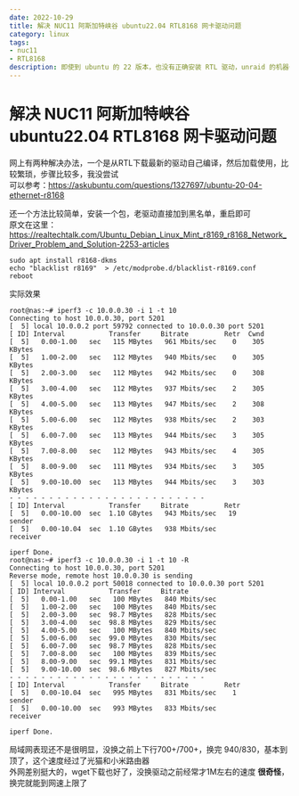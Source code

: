 ```yaml
---
date: 2022-10-29
title: 解决 NUC11 阿斯加特峡谷 ubuntu22.04 RTL8168 网卡驱动问题
category: linux
tags:
- nuc11
- RTL8168
description: 即使到 ubuntu 的 22 版本，也没有正确安装 RTL 驱动，unraid 的机器也有类似的问题，插资料好像是螃蟹卡的尿性，没有积极往内核集成，所以内核里只有一个能用不好用的 r8169 驱动，表现就是网速各种上不去
---
```

# 解决 NUC11 阿斯加特峡谷 ubuntu22.04 RTL8168 网卡驱动问题

网上有两种解决办法，一个是从RTL下载最新的驱动自己编译，然后加载使用，比较繁琐，步骤比较多，我没尝试    
可以参考：https://askubuntu.com/questions/1327697/ubuntu-20-04-ethernet-r8168  

还一个方法比较简单，安装一个包，老驱动直接加到黑名单，重启即可  
原文在这里：https://realtechtalk.com/Ubuntu_Debian_Linux_Mint_r8169_r8168_Network_Driver_Problem_and_Solution-2253-articles
```shell
sudo apt install r8168-dkms
echo "blacklist r8169"  > /etc/modprobe.d/blacklist-r8169.conf
reboot
```

实际效果  
```text
root@nas:~# iperf3 -c 10.0.0.30 -i 1 -t 10
Connecting to host 10.0.0.30, port 5201
[  5] local 10.0.0.2 port 59792 connected to 10.0.0.30 port 5201
[ ID] Interval           Transfer     Bitrate         Retr  Cwnd
[  5]   0.00-1.00   sec   115 MBytes   961 Mbits/sec    0    305 KBytes
[  5]   1.00-2.00   sec   112 MBytes   940 Mbits/sec    0    305 KBytes
[  5]   2.00-3.00   sec   112 MBytes   942 Mbits/sec    0    308 KBytes
[  5]   3.00-4.00   sec   112 MBytes   937 Mbits/sec    2    305 KBytes
[  5]   4.00-5.00   sec   113 MBytes   947 Mbits/sec    2    308 KBytes
[  5]   5.00-6.00   sec   112 MBytes   938 Mbits/sec    2    303 KBytes
[  5]   6.00-7.00   sec   113 MBytes   944 Mbits/sec    3    305 KBytes
[  5]   7.00-8.00   sec   112 MBytes   943 Mbits/sec    4    305 KBytes
[  5]   8.00-9.00   sec   111 MBytes   934 Mbits/sec    3    305 KBytes
[  5]   9.00-10.00  sec   113 MBytes   944 Mbits/sec    3    303 KBytes
- - - - - - - - - - - - - - - - - - - - - - - - -
[ ID] Interval           Transfer     Bitrate         Retr
[  5]   0.00-10.00  sec  1.10 GBytes   943 Mbits/sec   19             sender
[  5]   0.00-10.04  sec  1.10 GBytes   938 Mbits/sec                  receiver

iperf Done.
root@nas:~# iperf3 -c 10.0.0.30 -i 1 -t 10 -R
Connecting to host 10.0.0.30, port 5201
Reverse mode, remote host 10.0.0.30 is sending
[  5] local 10.0.0.2 port 50018 connected to 10.0.0.30 port 5201
[ ID] Interval           Transfer     Bitrate
[  5]   0.00-1.00   sec   100 MBytes   840 Mbits/sec
[  5]   1.00-2.00   sec   100 MBytes   840 Mbits/sec
[  5]   2.00-3.00   sec  98.7 MBytes   828 Mbits/sec
[  5]   3.00-4.00   sec  98.8 MBytes   829 Mbits/sec
[  5]   4.00-5.00   sec   100 MBytes   840 Mbits/sec
[  5]   5.00-6.00   sec  99.0 MBytes   830 Mbits/sec
[  5]   6.00-7.00   sec  98.7 MBytes   828 Mbits/sec
[  5]   7.00-8.00   sec   100 MBytes   839 Mbits/sec
[  5]   8.00-9.00   sec  99.1 MBytes   831 Mbits/sec
[  5]   9.00-10.00  sec  98.6 MBytes   827 Mbits/sec
- - - - - - - - - - - - - - - - - - - - - - - - -
[ ID] Interval           Transfer     Bitrate         Retr
[  5]   0.00-10.04  sec   995 MBytes   831 Mbits/sec    1             sender
[  5]   0.00-10.00  sec   993 MBytes   833 Mbits/sec                  receiver

iperf Done.
```
局域网表现还不是很明显，没换之前上下行700+/700+，换完 940/830，基本到顶了，这个速度经过了光猫和小米路由器    
外网差别挺大的，wget下载也好了，没换驱动之前经常才1M左右的速度 **很奇怪**，换完就能到网速上限了  
